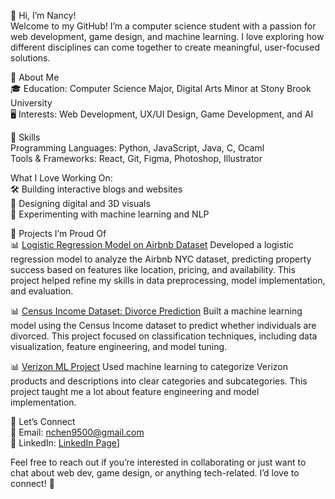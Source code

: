 
👋 Hi, I’m Nancy!  
Welcome to my GitHub! I’m a computer science student with a passion for web development, game design, and machine learning. I love exploring how different disciplines can
come together to create meaningful, user-focused solutions.

🌟 About Me  
🎓 Education: Computer Science Major, Digital Arts Minor at Stony Brook University  
🖥️ Interests: Web Development, UX/UI Design, Game Development, and AI


🔧 Skills  
Programming Languages: Python, JavaScript, Java, C, Ocaml  
Tools & Frameworks: React, Git, Figma, Photoshop, Illustrator

What I Love Working On:  
🛠️ Building interactive blogs and websites  
🎨 Designing digital and 3D visuals  
🤖 Experimenting with machine learning and NLP

📂 Projects I’m Proud Of  
📊 [Logistic Regression Model on Airbnb Dataset](https://github.com/nchen-0095/logistic-regression-airbnb-model)
Developed a logistic regression model to analyze the Airbnb NYC dataset, predicting property success based on features like location, pricing, and availability. This project helped refine my skills in data preprocessing, model implementation, and evaluation.  

📊 [Census Income Dataset: Divorce Prediction](https://github.com/nchen-0095/Divorced-Prediction-Census-Income)
Built a machine learning model using the Census Income dataset to predict whether individuals are divorced. This project focused on classification techniques, including data visualization, feature engineering, and model tuning.  

📊 [Verizon ML Project](https://github.com/nchen-0095/Technology-Product-Categorization)
Used machine learning to categorize Verizon products and descriptions into clear categories and subcategories. This project taught me a lot about feature engineering and model implementation.

🤝 Let’s Connect  
📧 Email: nchen9500@gmail.com  
💼 LinkedIn: [LinkedIn Page](https://www.linkedin.com/in/nancy-chen-095/)]  

Feel free to reach out if you’re interested in collaborating or just want to chat about web dev, game design, or anything tech-related. I’d love to connect! 🚀

<!--
**nchen-0095/nchen-0095** is a ✨ _special_ ✨ repository because its `README.md` (this file) appears on your GitHub profile.

Here are some ideas to get you started:

- 🔭 I’m currently working on ...
- 🌱 I’m currently learning ...
- 👯 I’m looking to collabordate on ...
- 🤔 I’m looking for help with ...
- 💬 Ask me about ...
- 📫 How to reach me: ...
- 😄 Pronouns: ...
- ⚡ Fun fact: ...
-->
